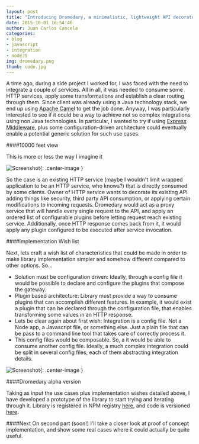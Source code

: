 ```yaml
---
layout: post
title: "Introducing Dromedary, a minimalistic, lightweight API decorator"
date: 2015-10-01 16:54:46
author: Juan Carlos Cancela
categories: 
- blog
- javascript
- integration
- nodeJS
img: dromedary.png
thumb: code.jpg
---
```


A time ago, during a side project I worked for, I was faced with the need to integrate a couple of services. 
All in all, it was needed to consume some HTTP services, apply some transformations and establish a clear routing 
through them.
Since client was already using a Java technology stack, we end up using [Apache Camel](http://camel.apache.org/) to get 
the job done.
Anyway, I was particularly interested to see if it could be a way to achieve not so complex integrations using non Java 
technologies. In particular, I wanted to try if using [Express Middleware](http://expressjs.com/es/guide/using-middleware.html), plus some configuration-driven architecture could eventually 
enable a potential generic solution for such use cases.



####10000 feet view

This is more or less the way I imagine it

![Screenshot](https://dl.dropboxusercontent.com/u/3868882/juancancela.work.io/posts/2015-10-01-dromedary/dromedary.png){: .center-image }


So the case is an existing HTTP service (maybe I wouldn't limit wrapped application to be an HTTP service, who knows?) that is directly consumed by some clients.
Owner of HTTP service wants to decorate its existing API adding things like security, third party API consumption, or applying certain modifications to incoming requests.
Dromedary would act as a proxy service that will handle every single request to the API, and apply an ordered list of configurable plugins before letting request reach existing service.
Additionally, once HTTP response comes back from it, it would apply any plugin configured to be executed after service invocation.


####Implementation Wish list

Next, lets craft a wish list of characteristics that could be made in order to make library implementation simpler and somehow different compared to other options. So...

* Solution must be configuration driven: Ideally, through a config file it would be possible to declare and configure the plugins that compose the gateway.
* Plugin based architecture: Library must provide a way to consume plugins that can accomplish different features. In example, it would exist a plugin that can be declared through the configuration file, that enables transforming some values in an HTTP response. 
* Lets be clear again about first wish: Integration is a config file. Not a Node app, a Javascript file, or something else. Just a plain file that can be pass to a command line tool that takes care of correctly process it.
* This config files would be composable. So, a it would be able to consume another config file. Ideally, a much complex integration could be split in several config files, each of them abstracting integration details.



![Screenshot](https://dl.dropboxusercontent.com/u/3868882/juancancela.work.io/posts/2015-10-01-dromedary/dromedary-2.png){: .center-image }


####Dromedary alpha version

Taking as input the use cases plus implementation wishes detailed above, I have developed a prototype of the library to start trying and iterating through it. Library is registered in NPM registry [here](https://www.npmjs.com/package/dromedary), and code is versioned [here](https://github.com/randiantech/dromedary).


####Next
On second part (soon!) I'll take a closer look at proof of concept implementation, and show some real cases where it could actually be quite useful.
